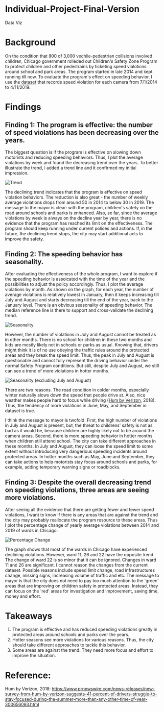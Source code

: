 # Individual-Project-Final-Version
Data Viz


# Background
On the condition that 800 of 3,000 vechile-pedestrian collisions involved children, Chicago government rolleded out Children's Safety Zone Program to protect children and other pedestrains by ticketing speed vialotions around school and park areas. The program started in late 2014 and kept running till now. To evaluate the program's effect on speeding behavior, I use the [dataset](https://data.cityofchicago.org/Transportation/Speed-Camera-Violations/hhkd-xvj4) that records speed violation for each camera from 7/1/2014 to 4/11/2019.



# Findings
## Finding 1: The program is effective: the number of speed violations has been decreasing over the years.
The biggest question is if the program is effective on slowing down motorists and reducing speeding behaviors. Thus, I plot the average violations by week and found the decreasing trend over the years. To better illustrate the trend, I added a trend line and it confirmed my initial impression.

![Trend](https://github.com/JinjinJanelle/Individual-Project-Final-Version/blob/master/Trend%20Dashboard.png)

The declining trend indicates that the program is effective on speed violation behaviors. The reduction is also great - the number of weekly average violations drops from around 50 in 2014 to below 30 in 2019. The message to the mayor is clear: with the program, children's safety on the road around schools and parks is enhanced. Also, so far, since the average violations by week is always on the decline year by year, there is no evidence that the program has reached its limit on the effectiveness. The program should keep running under current polices and actions. If, in the future, the declining trend stops, the city may start additional acts to improve the safety.



## Finding 2: The speeding behavior has seasonality.
After evaluating the effectiveness of the whole program, I want to explore if the speeding behavior is assoicated with the time of the year and the possibilities to adjust the policy accordingly. Thus, I plot the average violations by month. As shown on the graph, for each year, the number of average violations is relatively lowest in January, then it keeps increasing till July and August and starts decreasing till the end of the year, back to the January level. There is an obvious seasonality of speeding behavior. The median reference line is there to support and cross-validate the declining trend.

![Seasonality](https://github.com/JinjinJanelle/Individual-Project-Final-Version/blob/master/Seasonality%20Dashboard.png)

However, the number of violations in July and August cannot be treated as in other months. There is no school for children in these two months and kids are mostly likely not in schools or parks as usual. Knowing that, drivers might think it is of no use obeying the traffic rules around the protected areas and they break the speed limit. Thus, the peak in July and August is questionable and cannot fully represent the driving behavior under the normal Safety Program conditions. But still, despite July and August, we still can see a trend of more violations in hotter months.

![Seasonality (excluding July and August)](https://github.com/JinjinJanelle/Individual-Project-Final-Version/blob/master/Seasonality%20Dashboard%20-%202.png)

There are two reasons. The road condition in colder months, especially winter naturally slows down the speed that people drive at. Also, nice weather makes people hard to focus while driving ([Hum by Verizon](https://www.prnewswire.com/news-releases/new-survey-from-hum-by-verizon-suggests-41-percent-of-drivers-struggle-to-stay-focused-during-the-summer-more-than-any-other-time-of-year-300656063.html), 2018). Thus, the tendency of more violations in June, May, and September in dataset is true.

I think the message to mayor is twofold. First, the high number of violations in July and August is present, but, the threat to childrens' safety is not as bad as it would be, because children are highly likely not to be around the camera areas. Second, there is more speeding behavior in hotter months when children still attend school. The city can take different approaches in these months. In July and August, they can loose the speed limit to some extent without introducing very dangerious speeding incidents around protected areas. In hotter months such as May, June and September, they can take actions to help motorists stay focus around schools and parks, for example, adding temporary warning signs or roadblocks.



## Finding 3: Despite the overall decreasing trend on speeding violations, three areas are seeing more violations.
After seeing all the evidence that there are getting fewer and fewer speed violations, I want to know if there is any areas that are against the trend and the city may probably reallocate the program resource to these areas. Thus I plot the percentage change of yearly average violations between 2014 and 2019 of wards in Chicago.

![Percentage Change](https://github.com/JinjinJanelle/Individual-Project-Final-Version/blob/master/Percentage%20Difference%20Dashboard.png)

The graph shows that most of the wards in Chicago have experienced declining violations. However, ward 11, 26 and 22 have the opposite trend. The change of ward 22 is so minor that it can be ignored. Changes in ward 11 and 26 are significant. I cannot reason the changes from the current dataset. Possible reasons include speed limit change, road infrastructures change, missing signs, increasing volume of traffic and etc. The message to mayor is that the city does not need to pay too much attention to the 'green' areas that are improving on children safety in protected areas. Instead, they can focus on the 'red' areas for investigation and improvement, saving time, money and effort.



# Takeaways
1. The program is effective and has reduced speeding violations greatly in protected areas around schools and parks over the years.
2. Hotter seasons see more violations for various reasons. Thus, the city should take different approaches to tackle this behavior.
3. Some areas are against the trend. They need more focus and effort to improve the situation.



# Reference:
Hum by Verizon, 2018: https://www.prnewswire.com/news-releases/new-survey-from-hum-by-verizon-suggests-41-percent-of-drivers-struggle-to-stay-focused-during-the-summer-more-than-any-other-time-of-year-300656063.html
